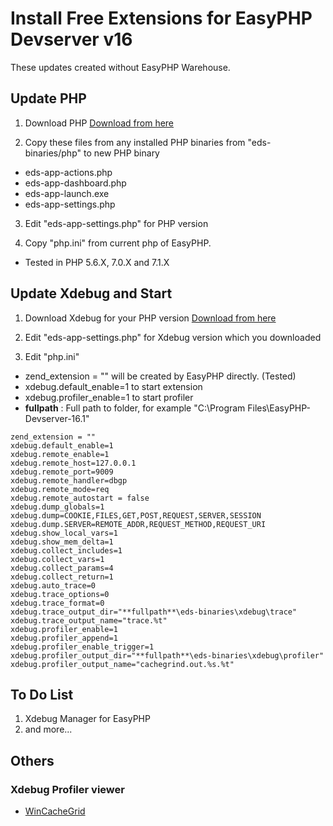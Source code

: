 # Install Free Extensions for EasyPHP Devserver v16

These updates created without EasyPHP Warehouse.

## Update PHP

1. Download PHP
   [Download from here](http://windows.php.net/download)

2. Copy these files from any installed PHP binaries from "eds-binaries/php" to new PHP binary

* eds-app-actions.php
* eds-app-dashboard.php
* eds-app-launch.exe
* eds-app-settings.php

3. Edit "eds-app-settings.php" for PHP version

4. Copy "php.ini" from current php of EasyPHP.
* Tested in PHP 5.6.X, 7.0.X and 7.1.X

## Update Xdebug and Start

1. Download Xdebug for your PHP version
   [Download from here](https://xdebug.org/download.php)

2. Edit "eds-app-settings.php" for Xdebug version which you downloaded

3. Edit "php.ini"

* zend_extension = "" will be created by EasyPHP directly. (Tested)
* xdebug.default_enable=1 to start extension
* xdebug.profiler_enable=1 to start profiler
* **fullpath** : Full path to folder, for example "C:\Program Files\EasyPHP-Devserver-16.1"

```
zend_extension = ""
xdebug.default_enable=1
xdebug.remote_enable=1
xdebug.remote_host=127.0.0.1
xdebug.remote_port=9009
xdebug.remote_handler=dbgp
xdebug.remote_mode=req
xdebug.remote_autostart = false
xdebug.dump_globals=1
xdebug.dump=COOKIE,FILES,GET,POST,REQUEST,SERVER,SESSION
xdebug.dump.SERVER=REMOTE_ADDR,REQUEST_METHOD,REQUEST_URI
xdebug.show_local_vars=1
xdebug.show_mem_delta=1
xdebug.collect_includes=1
xdebug.collect_vars=1
xdebug.collect_params=4
xdebug.collect_return=1
xdebug.auto_trace=0
xdebug.trace_options=0
xdebug.trace_format=0
xdebug.trace_output_dir="**fullpath**\eds-binaries\xdebug\trace"
xdebug.trace_output_name="trace.%t"
xdebug.profiler_enable=1
xdebug.profiler_append=1
xdebug.profiler_enable_trigger=1
xdebug.profiler_output_dir="**fullpath**\eds-binaries\xdebug\profiler"
xdebug.profiler_output_name="cachegrind.out.%s.%t"
```
## To Do List
1. Xdebug Manager for EasyPHP
2. and more...

## Others
### Xdebug Profiler viewer
   - [WinCacheGrid](https://github.com/ceefour/wincachegrind)
